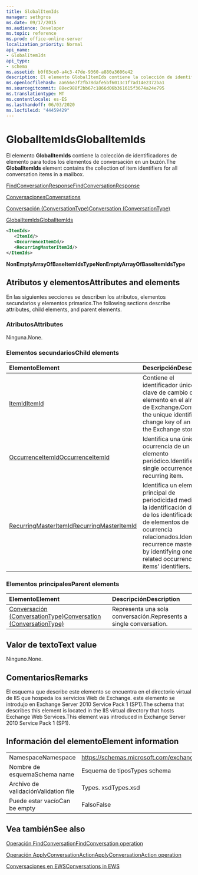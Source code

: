 ```yaml
---
title: GlobalItemIds
manager: sethgros
ms.date: 09/17/2015
ms.audience: Developer
ms.topic: reference
ms.prod: office-online-server
localization_priority: Normal
api_name:
- GlobalItemIds
api_type:
- schema
ms.assetid: b0f03ce0-a4c3-47de-9360-a880a3606e42
description: El elemento GlobalItemIds contiene la colección de identificadores de elemento para todos los elementos de conversación en un buzón.
ms.openlocfilehash: aa656e7f2fb78dafe5bf6013c1f7ad14e2372ba1
ms.sourcegitcommit: 88ec988f2bb67c1866d06b361615f3674a24e795
ms.translationtype: MT
ms.contentlocale: es-ES
ms.lasthandoff: 06/03/2020
ms.locfileid: "44459429"
---
```

# <a name="globalitemids"></a><span data-ttu-id="86845-103">GlobalItemIds</span><span class="sxs-lookup"><span data-stu-id="86845-103">GlobalItemIds</span></span>

<span data-ttu-id="86845-104">El elemento **GlobalItemIds** contiene la colección de identificadores de elemento para todos los elementos de conversación en un buzón.</span><span class="sxs-lookup"><span data-stu-id="86845-104">The **GlobalItemIds** element contains the collection of item identifiers for all conversation items in a mailbox.</span></span> 
  
[<span data-ttu-id="86845-105">FindConversationResponse</span><span class="sxs-lookup"><span data-stu-id="86845-105">FindConversationResponse</span></span>](findconversationresponse.md)
  
[<span data-ttu-id="86845-106">Conversaciones</span><span class="sxs-lookup"><span data-stu-id="86845-106">Conversations</span></span>](conversations-ex15websvcsotherref.md)
  
[<span data-ttu-id="86845-107">Conversación (ConversationType)</span><span class="sxs-lookup"><span data-stu-id="86845-107">Conversation (ConversationType)</span></span>](conversation-conversationtype.md)
  
[<span data-ttu-id="86845-108">GlobalItemIds</span><span class="sxs-lookup"><span data-stu-id="86845-108">GlobalItemIds</span></span>](globalitemids.md)
  
```XML
<ItemIds>
   <ItemId/>
   <OccurrenceItemId/>
   <RecurringMasterItemId/>
</ItemIds>
```

 <span data-ttu-id="86845-109">**NonEmptyArrayOfBaseItemIdsType**</span><span class="sxs-lookup"><span data-stu-id="86845-109">**NonEmptyArrayOfBaseItemIdsType**</span></span>
## <a name="attributes-and-elements"></a><span data-ttu-id="86845-110">Atributos y elementos</span><span class="sxs-lookup"><span data-stu-id="86845-110">Attributes and elements</span></span>

<span data-ttu-id="86845-111">En las siguientes secciones se describen los atributos, elementos secundarios y elementos primarios.</span><span class="sxs-lookup"><span data-stu-id="86845-111">The following sections describe attributes, child elements, and parent elements.</span></span>
  
### <a name="attributes"></a><span data-ttu-id="86845-112">Atributos</span><span class="sxs-lookup"><span data-stu-id="86845-112">Attributes</span></span>

<span data-ttu-id="86845-113">Ninguna.</span><span class="sxs-lookup"><span data-stu-id="86845-113">None.</span></span>
  
### <a name="child-elements"></a><span data-ttu-id="86845-114">Elementos secundarios</span><span class="sxs-lookup"><span data-stu-id="86845-114">Child elements</span></span>

|<span data-ttu-id="86845-115">**Elemento**</span><span class="sxs-lookup"><span data-stu-id="86845-115">**Element**</span></span>|<span data-ttu-id="86845-116">**Descripción**</span><span class="sxs-lookup"><span data-stu-id="86845-116">**Description**</span></span>|
|:-----|:-----|
|[<span data-ttu-id="86845-117">ItemId</span><span class="sxs-lookup"><span data-stu-id="86845-117">ItemId</span></span>](itemid.md) <br/> |<span data-ttu-id="86845-118">Contiene el identificador único y la clave de cambio de un elemento en el almacén de Exchange.</span><span class="sxs-lookup"><span data-stu-id="86845-118">Contains the unique identifier and change key of an item in the Exchange store.</span></span>  <br/> |
|[<span data-ttu-id="86845-119">OccurrenceItemId</span><span class="sxs-lookup"><span data-stu-id="86845-119">OccurrenceItemId</span></span>](occurrenceitemid.md) <br/> |<span data-ttu-id="86845-120">Identifica una única ocurrencia de un elemento periódico.</span><span class="sxs-lookup"><span data-stu-id="86845-120">Identifies a single occurrence of a recurring item.</span></span>  <br/> |
|[<span data-ttu-id="86845-121">RecurringMasterItemId</span><span class="sxs-lookup"><span data-stu-id="86845-121">RecurringMasterItemId</span></span>](recurringmasteritemid.md) <br/> |<span data-ttu-id="86845-122">Identifica un elemento principal de periodicidad mediante la identificación de uno de los identificadores de elementos de ocurrencia relacionados.</span><span class="sxs-lookup"><span data-stu-id="86845-122">Identifies a recurrence master item by identifying one of its related occurrence items' identifiers.</span></span>  <br/> |
   
### <a name="parent-elements"></a><span data-ttu-id="86845-123">Elementos principales</span><span class="sxs-lookup"><span data-stu-id="86845-123">Parent elements</span></span>

|<span data-ttu-id="86845-124">**Elemento**</span><span class="sxs-lookup"><span data-stu-id="86845-124">**Element**</span></span>|<span data-ttu-id="86845-125">**Descripción**</span><span class="sxs-lookup"><span data-stu-id="86845-125">**Description**</span></span>|
|:-----|:-----|
|[<span data-ttu-id="86845-126">Conversación (ConversationType)</span><span class="sxs-lookup"><span data-stu-id="86845-126">Conversation (ConversationType)</span></span>](conversation-conversationtype.md) <br/> |<span data-ttu-id="86845-127">Representa una sola conversación.</span><span class="sxs-lookup"><span data-stu-id="86845-127">Represents a single conversation.</span></span>  <br/> |
   
## <a name="text-value"></a><span data-ttu-id="86845-128">Valor de texto</span><span class="sxs-lookup"><span data-stu-id="86845-128">Text value</span></span>

<span data-ttu-id="86845-129">Ninguno.</span><span class="sxs-lookup"><span data-stu-id="86845-129">None.</span></span>
  
## <a name="remarks"></a><span data-ttu-id="86845-130">Comentarios</span><span class="sxs-lookup"><span data-stu-id="86845-130">Remarks</span></span>

<span data-ttu-id="86845-131">El esquema que describe este elemento se encuentra en el directorio virtual de IIS que hospeda los servicios Web de Exchange. este elemento se introdujo en Exchange Server 2010 Service Pack 1 (SP1).</span><span class="sxs-lookup"><span data-stu-id="86845-131">The schema that describes this element is located in the IIS virtual directory that hosts Exchange Web Services.This element was introduced in Exchange Server 2010 Service Pack 1 (SP1).</span></span>
  
## <a name="element-information"></a><span data-ttu-id="86845-132">Información del elemento</span><span class="sxs-lookup"><span data-stu-id="86845-132">Element information</span></span>

|||
|:-----|:-----|
|<span data-ttu-id="86845-133">Namespace</span><span class="sxs-lookup"><span data-stu-id="86845-133">Namespace</span></span>  <br/> |https://schemas.microsoft.com/exchange/services/2006/types  <br/> |
|<span data-ttu-id="86845-134">Nombre de esquema</span><span class="sxs-lookup"><span data-stu-id="86845-134">Schema name</span></span>  <br/> |<span data-ttu-id="86845-135">Esquema de tipos</span><span class="sxs-lookup"><span data-stu-id="86845-135">Types schema</span></span>  <br/> |
|<span data-ttu-id="86845-136">Archivo de validación</span><span class="sxs-lookup"><span data-stu-id="86845-136">Validation file</span></span>  <br/> |<span data-ttu-id="86845-137">Types. xsd</span><span class="sxs-lookup"><span data-stu-id="86845-137">Types.xsd</span></span>  <br/> |
|<span data-ttu-id="86845-138">Puede estar vacío</span><span class="sxs-lookup"><span data-stu-id="86845-138">Can be empty</span></span>  <br/> |<span data-ttu-id="86845-139">Falso</span><span class="sxs-lookup"><span data-stu-id="86845-139">False</span></span>  <br/> |
   
## <a name="see-also"></a><span data-ttu-id="86845-140">Vea también</span><span class="sxs-lookup"><span data-stu-id="86845-140">See also</span></span>



[<span data-ttu-id="86845-141">Operación FindConversation</span><span class="sxs-lookup"><span data-stu-id="86845-141">FindConversation operation</span></span>](findconversation-operation.md)
  
[<span data-ttu-id="86845-142">Operación ApplyConversationAction</span><span class="sxs-lookup"><span data-stu-id="86845-142">ApplyConversationAction operation</span></span>](applyconversationaction-operation.md)


[<span data-ttu-id="86845-143">Conversaciones en EWS</span><span class="sxs-lookup"><span data-stu-id="86845-143">Conversations in EWS</span></span>](https://msdn.microsoft.com/library/91e64629-db6c-4c94-9dcb-d386232e8467%28Office.15%29.aspx)

